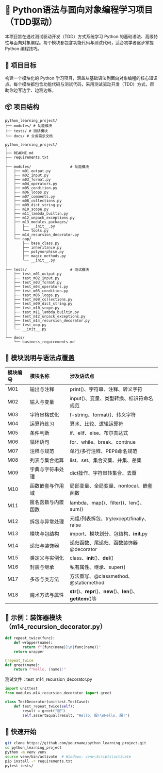 # 🧪 Python语法与面向对象编程学习项目（TDD驱动）

本项目旨在通过测试驱动开发（TDD）方式系统学习 Python 的基础语法、高级特性与面向对象编程。每个模块都包含功能代码与测试代码，适合初学者逐步掌握 Python 编程技巧。

## 📌 项目目标

构建一个模块化的 Python 学习项目，涵盖从基础语法到面向对象编程的核心知识点。每个模块都包含功能代码与测试代码，采用测试驱动开发（TDD）方式，帮助你边写边学、边测边练。

## 📦 项目结构

```
python_learning_project/ 
├── modules/ # 功能模块 
├── tests/ # 测试模块
└── docs/ # 业务需求文档
```

```
python_learning_project/
│
├── README.md
├── requirements.txt
│
├── modules/                  # 功能模块
│   ├── m01_output.py
│   ├── m02_input.py
│   ├── m03_format.py
│   ├── m04_operators.py
│   ├── m05_condition.py
│   ├── m06_loops.py
│   ├── m07_comments.py
│   ├── m08_collections.py
│   ├── m09_dict_string.py
│   ├── m10_scope.py
│   ├── m11_lambda_builtin.py
│   ├── m12_unpack_exceptions.py
│   ├── m13_modules_packages/
│   │   ├── __init__.py
│   │   └── tools.py
│   ├── m14_recursion_decorator.py
│   └── oop/
│       ├── base_class.py
│       ├── inheritance.py
│       ├── polymorphism.py
│       ├── magic_methods.py
│       └── __init__.py
│
├── tests/                    # 测试模块
│   ├── test_m01_output.py
│   ├── test_m02_input.py
│   ├── test_m03_format.py
│   ├── test_m04_operators.py
│   ├── test_m05_condition.py
│   ├── test_m06_loops.py
│   ├── test_m08_collections.py
│   ├── test_m09_dict_string.py
│   ├── test_m10_scope.py
│   ├── test_m11_lambda_builtin.py
│   ├── test_m12_unpack_exceptions.py
│   ├── test_m14_recursion_decorator.py
│   ├── test_oop.py
│   └── __init__.py
│
└── docs/
    └── business_requirements.md
```


## 🧱 模块说明与语法点覆盖

|模块编号|模块名称|涉及语法点|
|:-----|:-----|:-----|
|M01|输出与注释|print()、字符串、注释、转义字符|
|M02|输入与变量|input()、变量、类型转换、标识符命名规范|
|M03|字符串格式化|f-string、format()、转义字符|
|M04|运算符练习|算术、比较、逻辑运算符|
|M05|条件判断|if、elif、else、布尔表达式|
|M06|循环语句|for、while、break、continue|
|M07|注释与规范|单行/多行注释、PEP8命名规范|
|M08|列表与集合运算|list、set、集合交集、并集、差集|
|M09|字典与字符串处理|dict操作、字符串转集合、去重|
|M10|函数嵌套与作用域|局部变量、全局变量、nonlocal、嵌套函数|
|M11|匿名函数与内置函数|lambda、map()、filter()、len()、sum()|
|M12|拆包与异常处理|元组/列表拆包、try/except/finally、raise|
|M13|模块与包结构|import、模块划分、包结构、__init__.py|
|M14|递归与装饰器|递归函数、尾递归、函数装饰器 @decorator|
|M15|类定义与实例化|class、__init__()、__del__()|
|M16|封装与继承|私有属性、继承、super()|
|M17|多态与类方法|方法重写、@classmethod、@staticmethod|
|M18|魔术方法与属性|__str__()、__repr__()、__new__()、__len__()、__getitem__()等|


## 🧪 示例：装饰器模块（m14_recursion_decorator.py）
```python
def repeat_twice(func):
    def wrapper(name):
        return f"{func(name)}\n{func(name)}"
    return wrapper

@repeat_twice
def greet(name):
    return f"Hello, {name}!"
```

测试文件：test_m14_recursion_decorator.py
```python
import unittest
from modules.m14_recursion_decorator import greet

class TestDecorator(unittest.TestCase):
    def test_repeat_twice(self):
        result = greet("服")
        self.assertEqual(result, "Hello, 服!\nHello, 服!")
```

## 🚀 快速开始

```bash
git clone https://github.com/yourname/python_learning_project.git
cd python_learning_project
python -m venv venv
source venv/bin/activate  # Windows: venv\Scripts\activate
pip install -r requirements.txt
pytest tests/
```
